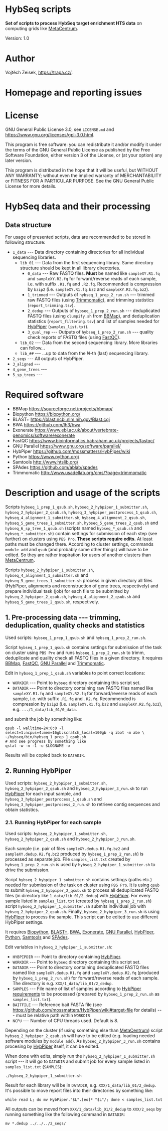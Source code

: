 HybSeq scripts
==============

**Set of scripts to process HybSeq target enrichment HTS data** on computing grids like [MetaCentrum](https://www.metacentrum.cz/en/).

Version: 1.0

# Author

Vojtěch Zeisek, <https://trapa.cz/>.

# Homepage and reporting issues


# License

GNU General Public License 3.0, see `LICENSE.md` and <https://www.gnu.org/licenses/gpl-3.0.html>.

This program is free software: you can redistribute it and/or modify it under the terms of the GNU General Public License as published by the Free Software Foundation, either version 3 of the License, or (at your option) any later version.

This program is distributed in the hope that it will be useful, but WITHOUT ANY WARRANTY; without even the implied warranty of MERCHANTABILITY or FITNESS FOR A PARTICULAR PURPOSE. See the GNU General Public License for more details.

# HybSeq data and their processing


## Data structure

For usage of presented scripts, data are recommended to be stored in following structure:

* `1_data` --- Data directory containing directories for all individual sequencing libraries.
	* `lib_01` --- Data from the first sequencing library. Same directory structure should be kept in all library directories.
		* `0_data` --- Raw FASTQ files. **Must** be named like `sampleXY.R1.fq` and `sampleXY.R2.fq` for forward/reverse reads of each sample, i.e. with suffix `.R1.fq` and `.R2.fq`. Recommended is compression by `bzip2` (i.e. `sampleXY.R1.fq.bz2` and `sampleXY.R2.fq.bz2`).
		* `1_trimmed` --- Outputs of `hybseq_1_prep_2_run.sh` --- trimmed raw FASTQ files (using [Trimmomatic](http://www.usadellab.org/cms/?page=trimmomatic)), and trimming statistics (`report_trimming.tsv`).
		* `2_dedup` --- Outputs of `hybseq_1_prep_2_run.sh` --- deduplicated FASTQ files (using `clumpify.sh` from [BBMap](https://sourceforge.net/projects/bbmap/)), and deduplication statistics (`report_filtering.tsv`) and list of samples needed for [HybPiper](https://github.com/mossmatters/HybPiper/wiki) (`samples_list.txt`).
		* `3_qual_rep` --- Outputs of `hybseq_1_prep_2_run.sh` --- quality check reports of FASTQ files (using [FastQC](https://www.bioinformatics.babraham.ac.uk/projects/fastqc/)).
	* `lib_02` --- Data from the second sequencing library. More libraries can follow...
	* `lib_##` --- ...up to data from the *N*-th (last) sequencing library.
* `2_seqs` --- All outputs of HybPiper.
* `3_aligned` --- 
* `4_gene_trees` --- 
* `5_sp_trees` --- 

# Required software

* BBMap <https://sourceforge.net/projects/bbmap/>
* Biopython <https://biopython.org/>
* BLAST+ <https://blast.ncbi.nlm.nih.gov/Blast.cgi>
* BWA <https://github.com/lh3/bwa>
* Exonerate <https://www.ebi.ac.uk/about/vertebrate-genomics/software/exonerate>
* FastQC <https://www.bioinformatics.babraham.ac.uk/projects/fastqc/>
* GNU Parallel <https://www.gnu.org/software/parallel/>
* HybPiper <https://github.com/mossmatters/HybPiper/wiki>
* Python <https://www.python.org/>
* Samtools <http://www.htslib.org/>
* SPAdes <https://github.com/ablab/spades>
* Trimmomatic <http://www.usadellab.org/cms/?page=trimmomatic>

# Description and usage of the scripts

Scripts `hybseq_1_prep_1_qsub.sh`, `hybseq_2_hybpiper_1_submitter.sh`, `hybseq_2_hybpiper_2_qsub.sh`, `hybseq_3_hybpiper_postprocess_1_qsub.sh`, `hybseq_4_alignment_1_submitter.sh`, `hybseq_4_alignment_2_qsub.sh`, `hybseq_5_gene_trees_1_submitter.sh`, `hybseq_5_gene_trees_2_qsub.sh` and `hybseq_6_sp_tree_1_qsub.sh` (scripts named `hybseq_*_qsub.sh` and `hybseq_*_submitter.sh`) contain settings for submission of each step (see further) on clusters using `PBS Pro`. **These scripts require edits.** At least paths must be changed there. According to cluster settings, commands `module add` and `qsub` (and probably some other things) will have to be edited. So they are rather inspiration for users of another clusters than [MetaCentrum](https://www.metacentrum.cz/en/).

Scripts `hybseq_2_hybpiper_1_submitter.sh`, `hybseq_4_alignment_1_submitter.sh` and `hybseq_5_gene_trees_1_submitter.sh` process in given directory all files (HybPiper, alignments and reconstruction of gene trees, respectively) and prepare individual task (job) for each file to be submitted by `hybseq_2_hybpiper_2_qsub.sh`, `hybseq_4_alignment_2_qsub.sh` and `hybseq_5_gene_trees_2_qsub.sh`, respectively.

## 1. Pre-processing data --- trimming, deduplication, quality checks and statistics

Used scripts: `hybseq_1_prep_1_qsub.sh` and `hybseq_1_prep_2_run.sh`.

Script `hybseq_1_prep_1_qsub.sh` contains settings for submission of the task on cluster using `PBS Pro` and runs `hybseq_1_prep_2_run.sh` to trimm, deduplicate and quality check all FASTQ files in a given directory. It requires [BBMap](https://sourceforge.net/projects/bbmap/), [FastQC](https://www.bioinformatics.babraham.ac.uk/projects/fastqc/), [GNU Parallel](https://www.gnu.org/software/parallel/) and [Trimmomatic](http://www.usadellab.org/cms/?page=trimmomatic).

Edit in `hybseq_1_prep_1_qsub.sh` variables to point correct locations:

* `WORKDIR` --- Point to `hybseq` directory containing this script set.
* `DATADIR` --- Point to directory containing raw FASTQ files named like `sampleXY.R1.fq` and `sampleXY.R2.fq` for forward/reverse reads of each sample, i.e. with suffix `.R1.fq` and `.R2.fq`. Recommended is compression by `bzip2` (i.e. `sampleXY.R1.fq.bz2` and `sampleXY.R2.fq.bz2`), e.g. `.../1_data/lib_01/0_data`.

and submit the job by something like:

```shell
qsub -l walltime=24:0:0 -l select=1:ncpus=4:mem=16gb:scratch_local=100gb -q ibot -m abe \
~/hybseq/bin/hybseq_1_prep_1_qsub.sh
# And see progress by something like
qstat -w -n -1 -u $LOGNAME -x
```

Results will be copied back to `DATADIR`.

## 2. Running HybPiper

Used scripts: `hybseq_2_hybpiper_1_submitter.sh`, `hybseq_2_hybpiper_2_qsub.sh` and `hybseq_2_hybpiper_3_run.sh` to run [HybPiper](https://github.com/mossmatters/HybPiper/wiki) for each input sample, and `hybseq_3_hybpiper_postprocess_1_qsub.sh` and `hybseq_3_hybpiper_postprocess_2_run.sh` to retrieve contig sequences and obtain statistics.

### 2.1. Running HybPiper for each sample

Used scripts: `hybseq_2_hybpiper_1_submitter.sh`, `hybseq_2_hybpiper_2_qsub.sh` and `hybseq_2_hybpiper_3_run.sh`.

Each sample (i.e. pair of files `sampleXY.dedup.R1.fq.bz2` and `sampleXY.dedup.R2.fq.bz2` produced by `hybseq_1_prep_2_run.sh`) is processed as separate job. File `samples_list.txt` created by `hybseq_1_prep_2_run.sh` is used by `hybseq_2_hybpiper_1_submitter.sh` to drive the submission.

Script `hybseq_2_hybpiper_1_submitter.sh` contains settings (paths etc.) needed for submission of the task on cluster using `PBS Pro`. It is using `qsub` to submit `hybseq_2_hybpiper_2_qsub.sh` to process all deduplicated FASTQ files (in directory like `1_data/lib_01/2_dedup`) with [HybPiper](https://github.com/mossmatters/HybPiper/wiki). For every sample listed in `samples_list.txt` (created by `hybseq_1_prep_2_run.sh`) script `hybseq_2_hybpiper_1_submitter.sh` submits individual job with `hybseq_2_hybpiper_2_qsub.sh`. Finally, `hybseq_2_hybpiper_3_run.sh` is using [HybPiper](https://github.com/mossmatters/HybPiper/wiki) to process the sample. This script can be edited to use different HybPiper settings.

It requires [Biopython](https://biopython.org/), [BLAST+](https://blast.ncbi.nlm.nih.gov/Blast.cgi), [BWA](https://github.com/lh3/bwa), [Exonerate](https://www.ebi.ac.uk/about/vertebrate-genomics/software/exonerate), [GNU Parallel](https://www.gnu.org/software/parallel/), [HybPiper](https://github.com/mossmatters/HybPiper/wiki), [Python](https://www.python.org/), [Samtools](http://www.htslib.org/) and [SPAdes](https://github.com/ablab/spades).

Edit variables in `hybseq_2_hybpiper_1_submitter.sh`:

* `HYBPIPDIR` --- Point to directory containing [HybPiper](https://github.com/mossmatters/HybPiper/wiki).
* `WORKDIR` --- Point to `hybseq` directory containing this script set.
* `DATADIR` --- Point to directory containing deduplicated FASTQ files named like `sampleXY.dedup.R1.fq` and `sampleXY.dedup.R2.fq` (produced by `hybseq_1_prep_2_run.sh`) for forward/reverse reads of each sample. The directory is e.g. `XXX/1_data/lib_01/2_dedup`.
* `SAMPLES` --- File name of list of samples according to [HybPiper requirements](https://github.com/mossmatters/HybPiper/wiki#running-the-pipeline) to be processed (prepared by `hybseq_1_prep_2_run.sh` as `samples_list.txt`).
* `BAITFILE` --- Reference bait FASTA file (see <https://github.com/mossmatters/HybPiper/wiki#target-file> for details) --- must be relative path within `WORKDIR`
* `NCPU` --- Number of CPU threads used. Default is 8.

Depending on the cluster (if using something else than [MetaCentrum](https://www.metacentrum.cz/en/)) script `hybseq_2_hybpiper_2_qsub.sh` will have to be edited (e.g. loading needed software modules by `module add`). As `hybseq_2_hybpiper_3_run.sh` contains procesing by [HybPiper](https://github.com/mossmatters/HybPiper/wiki) itself, it can be edited.

When done with edits, simply run the `hybseq_2_hybpiper_1_submitter.sh` script --- it will go to `DATADIR` and submit job for every sample listed in `samples_list.txt` (`SAMPLES`):

```shell
./hybseq_2_hybpiper_1_submitter.sh
```

Result for each library will be in `DATADIR`, e.g. `XXX/1_data/lib_01/2_dedup`. It's possible to move report files into their directories by something like:

```shell
while read L; do mv HybPiper."$L".[eo]* "$L"/; done < samples_list.txt
```

All outputs can be moved from `XXX/1_data/lib_01/2_dedup` to `XXX/2_seqs` by running something like the following command in `DATADIR`:

```shell
mv *.dedup ../../../2_seqs/
```

